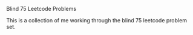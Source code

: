 Blind 75 Leetcode Problems

This is a collection of me working through the blind 75 leetcode problem set.